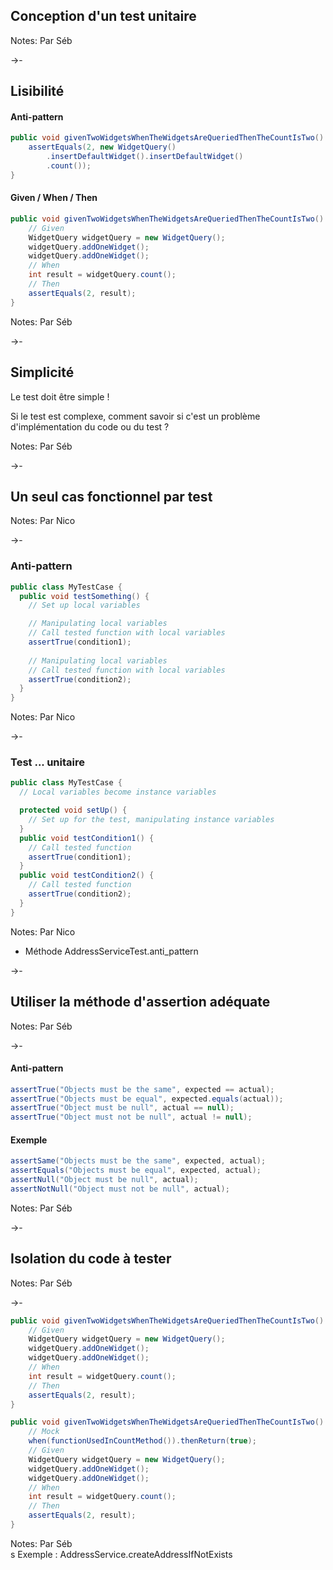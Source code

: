 ## Conception d'un test unitaire

Notes:
Par Séb

->-

## Lisibilité

#### Anti-pattern

<!-- .element: class="fragment" -->

```java
public void givenTwoWidgetsWhenTheWidgetsAreQueriedThenTheCountIsTwo() {
    assertEquals(2, new WidgetQuery()
        .insertDefaultWidget().insertDefaultWidget()
        .count());
}
```

<!-- .element: class="fragment" -->

#### Given / When / Then

<!-- .element: class="fragment" -->

```java
public void givenTwoWidgetsWhenTheWidgetsAreQueriedThenTheCountIsTwo() {
    // Given
    WidgetQuery widgetQuery = new WidgetQuery();
    widgetQuery.addOneWidget();
    widgetQuery.addOneWidget();
    // When
    int result = widgetQuery.count();
    // Then
    assertEquals(2, result);
}
```

<!-- .element: class="fragment" -->

Notes:
Par Séb

->-

## Simplicité

Le test doit être simple !

Si le test est complexe, comment savoir si c'est un problème d'implémentation du code ou du test ?

Notes:
Par Séb

->-

## Un seul cas fonctionnel par test

Notes:
Par Nico

->-

### Anti-pattern

```java
public class MyTestCase {
  public void testSomething() {
    // Set up local variables

    // Manipulating local variables
    // Call tested function with local variables
    assertTrue(condition1);
    
    // Manipulating local variables
    // Call tested function with local variables
    assertTrue(condition2);
  }
}
```

<!-- .element: class="fragment" -->

Notes:
Par Nico

->-

### Test ... unitaire

```java
public class MyTestCase {
  // Local variables become instance variables

  protected void setUp() {
    // Set up for the test, manipulating instance variables
  }
  public void testCondition1() {
    // Call tested function
    assertTrue(condition1);
  }
  public void testCondition2() {
    // Call tested function
    assertTrue(condition2);
  }
}
```

<!-- .element: class="fragment" -->

Notes:
Par Nico
* Méthode AddressServiceTest.anti_pattern

->-

## Utiliser la méthode d'assertion adéquate

Notes:
Par Séb

->-

#### Anti-pattern

```java
assertTrue("Objects must be the same", expected == actual);
assertTrue("Objects must be equal", expected.equals(actual));
assertTrue("Object must be null", actual == null);
assertTrue("Object must not be null", actual != null);
```

#### Exemple

<!-- .element: class="fragment" -->

```java
assertSame("Objects must be the same", expected, actual);
assertEquals("Objects must be equal", expected, actual);
assertNull("Object must be null", actual);
assertNotNull("Object must not be null", actual);
```

<!-- .element: class="fragment" -->

Notes:
Par Séb

->-

## Isolation du code à tester

Notes:
Par Séb

->-

```java
public void givenTwoWidgetsWhenTheWidgetsAreQueriedThenTheCountIsTwo() {
    // Given
    WidgetQuery widgetQuery = new WidgetQuery();
    widgetQuery.addOneWidget();
    widgetQuery.addOneWidget();
    // When
    int result = widgetQuery.count();
    // Then
    assertEquals(2, result);
}
```

```java
public void givenTwoWidgetsWhenTheWidgetsAreQueriedThenTheCountIsTwo() {
    // Mock
    when(functionUsedInCountMethod()).thenReturn(true);
    // Given
    WidgetQuery widgetQuery = new WidgetQuery();
    widgetQuery.addOneWidget();
    widgetQuery.addOneWidget();
    // When
    int result = widgetQuery.count();
    // Then
    assertEquals(2, result);
}
```

<!-- .element: class="fragment" -->

Notes:
Par Séb<br>s
Exemple : AddressService.createAddressIfNotExists